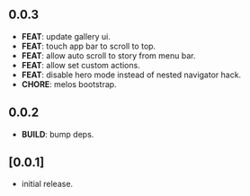 ## 0.0.3

 - **FEAT**: update gallery ui.
 - **FEAT**: touch app bar to scroll to top.
 - **FEAT**: allow auto scroll to story from menu bar.
 - **FEAT**: allow set custom actions.
 - **FEAT**: disable hero mode instead of nested navigator hack.
 - **CHORE**: melos bootstrap.

## 0.0.2

 - **BUILD**: bump deps.

## [0.0.1]

- initial release.
